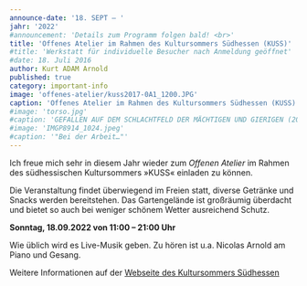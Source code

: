 ```yaml
---
announce-date: '18. SEPT – '
jahr: '2022'
#announcement: 'Details zum Programm folgen bald! <br>'
title: 'Offenes Atelier im Rahmen des Kultursommers Südhessen (KUSS)'
#title: 'Werkstatt für individuelle Besucher nach Anmeldung geöffnet'
#date: 18. Juli 2016
author: Kurt ADAM Arnold
published: true
category: important-info
image: 'offenes-atelier/kuss2017-0A1_1200.JPG'
caption: 'Offenes Atelier im Rahmen des Kultursommers Südhessen (KUSS)'
#image: 'torso.jpg'
#caption: 'GEFALLEN AUF DEM SCHLACHTFELD DER MÄCHTIGEN UND GIERIGEN (2016), gearbeitet aus drei mitteinander verbundenen Fichtestämmen'
#image: 'IMGP8914_1024.jpeg'
#caption: '"Bei der Arbeit…"'
---
```


Ich freue mich sehr in diesem Jahr wieder zum _Offenen Atelier_ im Rahmen des südhessischen Kultursommers »KUSS« einladen zu können.


Die Veranstaltung findet überwiegend im Freien statt, diverse Getränke und Snacks werden bereitstehen. Das Gartengelände ist großräumig überdacht und bietet so auch bei weniger schönem Wetter ausreichend Schutz.

 
**Sonntag, 18.09.2022  von  11:00 – 21:00 Uhr**
 

Wie üblich wird es Live-Musik geben. Zu hören ist u.a. Nicolas Arnold am Piano und Gesang.

Weitere Informationen auf der [Webseite des Kultursommers Südhessen](http://www.kultursommer-suedhessen.de/tage-der-offenen-ateliers/veranstaltung/kurt-adam-arnold-werkraum-in-der-illertstrasse-kurt-adam-arnold/2136)
